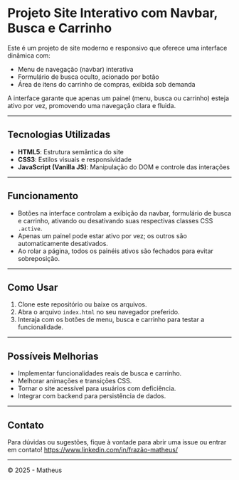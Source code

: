 # Projeto Site Interativo com Navbar, Busca e Carrinho

Este é um projeto de site moderno e responsivo que oferece uma interface dinâmica com:  
- Menu de navegação (navbar) interativa  
- Formulário de busca oculto, acionado por botão  
- Área de itens do carrinho de compras, exibida sob demanda  

A interface garante que apenas um painel (menu, busca ou carrinho) esteja ativo por vez, promovendo uma navegação clara e fluida.

---

## Tecnologias Utilizadas

- **HTML5**: Estrutura semântica do site  
- **CSS3**: Estilos visuais e responsividade  
- **JavaScript (Vanilla JS)**: Manipulação do DOM e controle das interações

---

## Funcionamento

- Botões na interface controlam a exibição da navbar, formulário de busca e carrinho, ativando ou desativando suas respectivas classes CSS `.active`.  
- Apenas um painel pode estar ativo por vez; os outros são automaticamente desativados.  
- Ao rolar a página, todos os painéis ativos são fechados para evitar sobreposição.

---

## Como Usar

1. Clone este repositório ou baixe os arquivos.  
2. Abra o arquivo `index.html` no seu navegador preferido.  
3. Interaja com os botões de menu, busca e carrinho para testar a funcionalidade.

---

## Possíveis Melhorias

- Implementar funcionalidades reais de busca e carrinho.  
- Melhorar animações e transições CSS.  
- Tornar o site acessível para usuários com deficiência.  
- Integrar com backend para persistência de dados.

---

## Contato

Para dúvidas ou sugestões, fique à vontade para abrir uma issue ou entrar em contato!
https://www.linkedin.com/in/frazão-matheus/

---

© 2025 - Matheus
